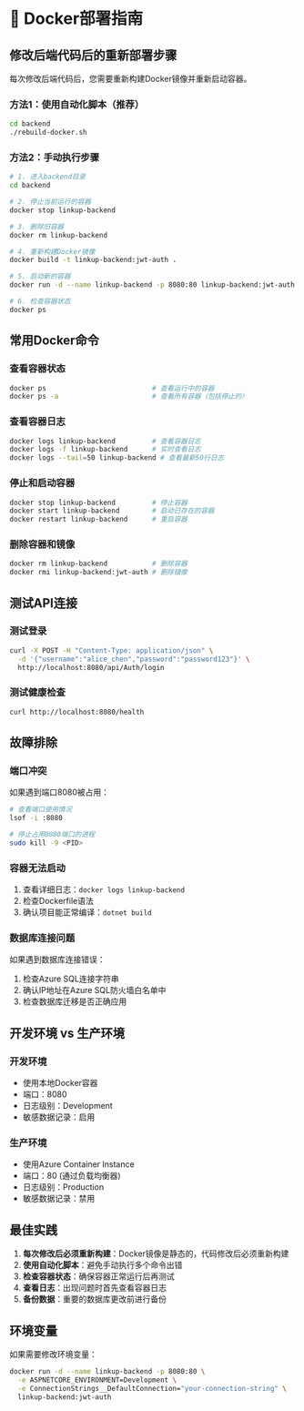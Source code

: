 # 🐳 Docker部署指南

## 修改后端代码后的重新部署步骤

每次修改后端代码后，您需要重新构建Docker镜像并重新启动容器。

### 方法1：使用自动化脚本（推荐）

```bash
cd backend
./rebuild-docker.sh
```

### 方法2：手动执行步骤

```bash
# 1. 进入backend目录
cd backend

# 2. 停止当前运行的容器
docker stop linkup-backend

# 3. 删除旧容器
docker rm linkup-backend

# 4. 重新构建Docker镜像
docker build -t linkup-backend:jwt-auth .

# 5. 启动新的容器
docker run -d --name linkup-backend -p 8080:80 linkup-backend:jwt-auth

# 6. 检查容器状态
docker ps
```

## 常用Docker命令

### 查看容器状态
```bash
docker ps                          # 查看运行中的容器
docker ps -a                       # 查看所有容器（包括停止的）
```

### 查看容器日志
```bash
docker logs linkup-backend         # 查看容器日志
docker logs -f linkup-backend      # 实时查看日志
docker logs --tail=50 linkup-backend # 查看最新50行日志
```

### 停止和启动容器
```bash
docker stop linkup-backend         # 停止容器
docker start linkup-backend        # 启动已存在的容器
docker restart linkup-backend      # 重启容器
```

### 删除容器和镜像
```bash
docker rm linkup-backend           # 删除容器
docker rmi linkup-backend:jwt-auth # 删除镜像
```

## 测试API连接

### 测试登录
```bash
curl -X POST -H "Content-Type: application/json" \
  -d '{"username":"alice_chen","password":"password123"}' \
  http://localhost:8080/api/Auth/login
```

### 测试健康检查
```bash
curl http://localhost:8080/health
```

## 故障排除

### 端口冲突
如果遇到端口8080被占用：
```bash
# 查看端口使用情况
lsof -i :8080

# 停止占用8080端口的进程
sudo kill -9 <PID>
```

### 容器无法启动
1. 查看详细日志：`docker logs linkup-backend`
2. 检查Dockerfile语法
3. 确认项目能正常编译：`dotnet build`

### 数据库连接问题
如果遇到数据库连接错误：
1. 检查Azure SQL连接字符串
2. 确认IP地址在Azure SQL防火墙白名单中
3. 检查数据库迁移是否正确应用

## 开发环境 vs 生产环境

### 开发环境
- 使用本地Docker容器
- 端口：8080
- 日志级别：Development
- 敏感数据记录：启用

### 生产环境
- 使用Azure Container Instance
- 端口：80 (通过负载均衡器)
- 日志级别：Production
- 敏感数据记录：禁用

## 最佳实践

1. **每次修改后必须重新构建**：Docker镜像是静态的，代码修改后必须重新构建
2. **使用自动化脚本**：避免手动执行多个命令出错
3. **检查容器状态**：确保容器正常运行后再测试
4. **查看日志**：出现问题时首先查看容器日志
5. **备份数据**：重要的数据库更改前进行备份

## 环境变量

如果需要修改环境变量：
```bash
docker run -d --name linkup-backend -p 8080:80 \
  -e ASPNETCORE_ENVIRONMENT=Development \
  -e ConnectionStrings__DefaultConnection="your-connection-string" \
  linkup-backend:jwt-auth
``` 